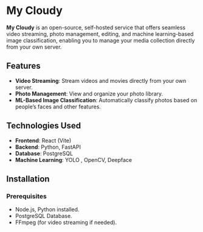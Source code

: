 # **My Cloudy**

**My Cloudy** is an open-source, self-hosted service that offers seamless video streaming, photo management, editing, and machine learning-based image classification, enabling you to manage your media collection directly from your own server.

## **Features**

- **Video Streaming**: Stream videos and movies directly from your own server.
- **Photo Management**: View and organize your photo library.
- **ML-Based Image Classification**: Automatically classify photos based on people’s faces and other features.

## **Technologies Used**

- **Frontend**: React (Vite)
- **Backend**: Python, FastAPI
- **Database**: PostgreSQL
- **Machine Learning**: YOLO , OpenCV, Deepface

## **Installation**

### **Prerequisites**

- Node.js, Python installed.
- PostgreSQL Database.
- FFmpeg (for video streaming if needed).
